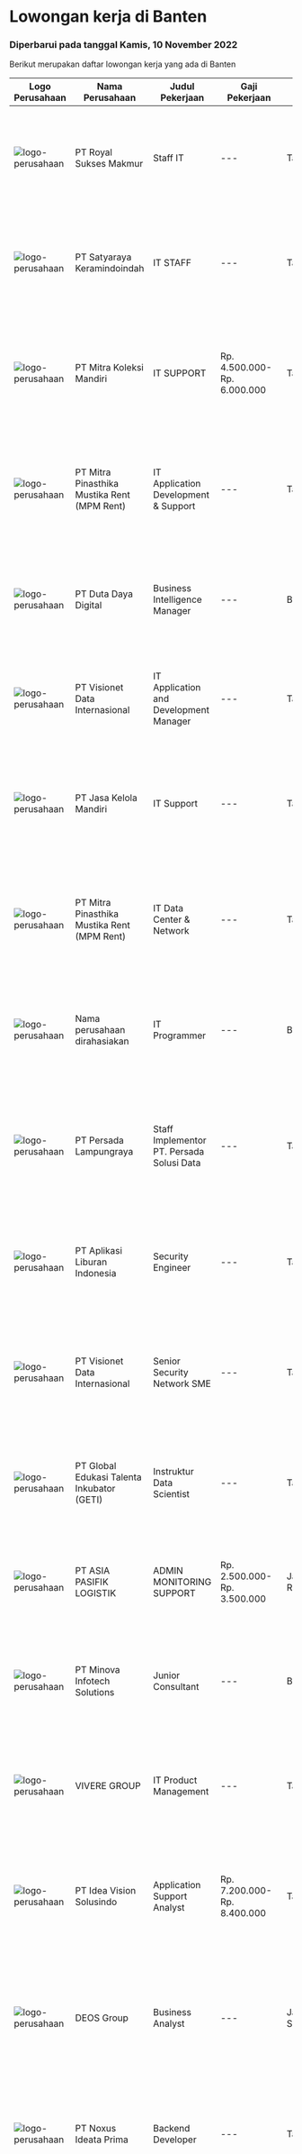 
  # Lowongan kerja di Banten

  ### Diperbarui pada tanggal Kamis, 10 November 2022

  Berikut merupakan daftar lowongan kerja yang ada di Banten

  |Logo Perusahaan | Nama Perusahaan | Judul Pekerjaan | Gaji Pekerjaan | Lokasi | Deskripsi | Tanggal diunggah | Pranala |
  | -------------- | --------------- | --------------- | --------- | --------- | -------------- | ------- | ----------- |
  |![logo-perusahaan](https://image-service-cdn.seek.com.au/f2f4c64e88818d413ef5a9774a2ceb3cb8f077c4/ee4dce1061f3f616224767ad58cb2fc751b8d2dc)|PT Royal Sukses Makmur|Staff IT|---|Tangerang|Kualifikasi : Usia 20 - 35 tahun Pendidikan minimal D3 : Teknik Komputer/Sistem Informatika Menguasai sistem operasi Menguasai sistem jaringan...|Rabu, 09 November 2022|https://www.jobstreet.co.id/id/job/staff-it-4099621?token=0~c557977b-73a2-4e35-9c72-4d1c5df07e44&sectionRank=1&jobId=jobstreet-id-job-4099621|
|![logo-perusahaan](https://image-service-cdn.seek.com.au/2ee6f342a1282e19eefc72612b9d5aaf48ccba5e/ee4dce1061f3f616224767ad58cb2fc751b8d2dc)|PT Satyaraya Keramindoindah|IT STAFF|---|Tangerang|Responsibilities: Menangani komplain terkait komputer dan software. Menguasai troubleshooting komputer (deskop/notebook). Memahami konsep dasar Local...|Selasa, 08 November 2022|https://www.jobstreet.co.id/id/job/it-staff-4098092?token=0~c557977b-73a2-4e35-9c72-4d1c5df07e44&sectionRank=2&jobId=jobstreet-id-job-4098092|
|![logo-perusahaan](https://image-service-cdn.seek.com.au/6165ac8065650f834f3919cfa188bfc127c31da8/ee4dce1061f3f616224767ad58cb2fc751b8d2dc)|PT Mitra Koleksi Mandiri|IT SUPPORT|Rp. 4.500.000-Rp. 6.000.000|Tangerang|JOBDESK IT SUPPORT Bertanggung jawab untuk instalasi, evaluasi, dan peningkatan terhadap komputer, software dan pengembangan sistem jaringan ...|Rabu, 09 November 2022|https://www.jobstreet.co.id/id/job/it-support-4098975?token=0~c557977b-73a2-4e35-9c72-4d1c5df07e44&sectionRank=3&jobId=jobstreet-id-job-4098975|
|![logo-perusahaan](https://image-service-cdn.seek.com.au/7e4f9597404d5a71dbde903a9380d6f52a00a84b/ee4dce1061f3f616224767ad58cb2fc751b8d2dc)|PT Mitra Pinasthika Mustika Rent (MPM Rent)|IT Application Development & Support|---|Tangerang|Melakukan Analisa terhadap change system yang masuk ke IT Business Application Melakukan mapping requirement terhadap solusi teknis Sistem Melakukan...|Senin, 07 November 2022|https://www.jobstreet.co.id/id/job/it-application-development-support-4095511?token=0~c557977b-73a2-4e35-9c72-4d1c5df07e44&sectionRank=4&jobId=jobstreet-id-job-4095511|
|![logo-perusahaan](https://image-service-cdn.seek.com.au/37f4b10d9e280f6584590c1587ef913ae87be15d/ee4dce1061f3f616224767ad58cb2fc751b8d2dc)|PT Duta Daya Digital|Business Intelligence Manager|---|Banten|Crewdible is an Indonesia-based Startup company, focusing on online fulfillment services. Since 2017, Crewdible has provided multi-channel fulfillment...|Rabu, 09 November 2022|https://www.jobstreet.co.id/id/job/business-intelligence-manager-4099953?token=0~c557977b-73a2-4e35-9c72-4d1c5df07e44&sectionRank=5&jobId=jobstreet-id-job-4099953|
|![logo-perusahaan](https://image-service-cdn.seek.com.au/84d23b3586ee4efd70ea62878095fcc6b1639e33/ee4dce1061f3f616224767ad58cb2fc751b8d2dc)|PT Visionet Data Internasional|IT Application and Development Manager|---|Tangerang|Tugas &amp; Tanggung Jawab: Membuat rencana kerja proyek dari sisi resources, timeline, arsitektur solusi dan budget berdasarkan ruang lingkup yang...|Rabu, 09 November 2022|https://www.jobstreet.co.id/id/job/it-application-and-development-manager-4086793?token=0~c557977b-73a2-4e35-9c72-4d1c5df07e44&sectionRank=6&jobId=jobstreet-id-job-4086793|
|![logo-perusahaan](https://image-service-cdn.seek.com.au/6584bbf1970f98f18593f00bd114bb2980a6529a/ee4dce1061f3f616224767ad58cb2fc751b8d2dc)|PT Jasa Kelola Mandiri|IT Support|---|Tangerang|Tugas Pekerjaan: Mengontrol seluruh server berjalan sesuai dengan standard dengan melakukan pengecekan unit secara berkala. Monitoring masalah pada...|Senin, 07 November 2022|https://www.jobstreet.co.id/id/job/it-support-4096318?token=0~c557977b-73a2-4e35-9c72-4d1c5df07e44&sectionRank=7&jobId=jobstreet-id-job-4096318|
|![logo-perusahaan](https://image-service-cdn.seek.com.au/7e4f9597404d5a71dbde903a9380d6f52a00a84b/ee4dce1061f3f616224767ad58cb2fc751b8d2dc)|PT Mitra Pinasthika Mustika Rent (MPM Rent)|IT Data Center & Network|---|Tangerang|Melakukan implementasi proyek server dan network Melakukan preventive &amp; corrective maintenance server dan network Mensupport user (2nd level)...|Selasa, 08 November 2022|https://www.jobstreet.co.id/id/job/it-data-center-network-4097345?token=0~c557977b-73a2-4e35-9c72-4d1c5df07e44&sectionRank=8&jobId=jobstreet-id-job-4097345|
|![logo-perusahaan](https://i.ibb.co/sqvTCh9/112815900-stock-vector-no-image-available-icon-flat-vector.webp)|Nama perusahaan dirahasiakan|IT Programmer|---|Banten|Deskripsi pekerjaan: Melakukan maintenance, troubleshooting dan development aplikasi Mengembangkan aplikasi termasuk fitur baru atau meningkatkan...|Rabu, 09 November 2022|https://www.jobstreet.co.id/id/job/it-programmer-4079625?token=0~c557977b-73a2-4e35-9c72-4d1c5df07e44&sectionRank=9&jobId=jobstreet-id-job-4079625|
|![logo-perusahaan](https://image-service-cdn.seek.com.au/a97c3e7068061bd5beea061e290d4cb999c97085/ee4dce1061f3f616224767ad58cb2fc751b8d2dc)|PT Persada Lampungraya|Staff Implementor PT. Persada Solusi Data|---|Tangerang|Kualifikasi : Pendidikan terakhir minimal S1 Akuntansi Pengalaman Kerja di bidang yang sama minimal 2 tahun Mampu bekerja dalam team Memahami business...|Rabu, 09 November 2022|https://www.jobstreet.co.id/id/job/staff-implementor-pt.-persada-solusi-data-4100177?token=0~c557977b-73a2-4e35-9c72-4d1c5df07e44&sectionRank=10&jobId=jobstreet-id-job-4100177|
|![logo-perusahaan](https://image-service-cdn.seek.com.au/2ba51dcc75a5487dfad86edaf704ca8d7d4cbe70/ee4dce1061f3f616224767ad58cb2fc751b8d2dc)|PT Aplikasi Liburan Indonesia|Security Engineer|---|Tangerang|Tugas Pekerjaan: Bertanggung jawab merancang dan menerapkan strategi terbaik untuk melindungi infrastruktur jaringan dari akses yang tidak diinginkan...|Rabu, 09 November 2022|https://www.jobstreet.co.id/id/job/security-engineer-4086998?token=0~c557977b-73a2-4e35-9c72-4d1c5df07e44&sectionRank=11&jobId=jobstreet-id-job-4086998|
|![logo-perusahaan](https://image-service-cdn.seek.com.au/84d23b3586ee4efd70ea62878095fcc6b1639e33/ee4dce1061f3f616224767ad58cb2fc751b8d2dc)|PT Visionet Data Internasional|Senior Security Network SME|---|Tangerang|Mengembangkan teknologi yang digunakan terkait dengan sistem yang digunakan untuk mendapatkan reliability sistem yang tinggi dan handal bekerja sama...|Rabu, 09 November 2022|https://www.jobstreet.co.id/id/job/senior-security-network-sme-4086796?token=0~c557977b-73a2-4e35-9c72-4d1c5df07e44&sectionRank=12&jobId=jobstreet-id-job-4086796|
|![logo-perusahaan](https://image-service-cdn.seek.com.au/6469ad34ae9aef5af96d22d52c66469c077146ce/ee4dce1061f3f616224767ad58cb2fc751b8d2dc)|PT Global Edukasi Talenta Inkubator (GETI)|Instruktur Data Scientist|---|Tangerang|Membuat kelas Data Scientist Mengajar di kelas Data Scientist Kualifikasi Mempunyai pengalaman di bidang Data Scientist selama 5 tahun Pernah...|Rabu, 09 November 2022|https://www.jobstreet.co.id/id/job/instruktur-data-scientist-4087988?token=0~c557977b-73a2-4e35-9c72-4d1c5df07e44&sectionRank=13&jobId=jobstreet-id-job-4087988|
|![logo-perusahaan](https://image-service-cdn.seek.com.au/b61da3d6002c98f34f5239d7815a6207164b0f51/ee4dce1061f3f616224767ad58cb2fc751b8d2dc)|PT ASIA PASIFIK LOGISTIK|ADMIN MONITORING SUPPORT|Rp. 2.500.000-Rp. 3.500.000|Jakarta Raya|We are looking for a highly capable ADMIN MONITORING SUPPORTspecialist to provide technical assistance to our staff. In this role, your duties will...|Senin, 07 November 2022|https://www.jobstreet.co.id/id/job/admin-monitoring-support-4096532?token=0~c557977b-73a2-4e35-9c72-4d1c5df07e44&sectionRank=14&jobId=jobstreet-id-job-4096532|
|![logo-perusahaan](https://image-service-cdn.seek.com.au/38481d6f0abbc276b58de129ccf48ae97516e538/ee4dce1061f3f616224767ad58cb2fc751b8d2dc)|PT Minova Infotech Solutions|Junior Consultant|---|Banten|Qualifications: Education: Bachelor from Technical or Management Faculty, preferable from Information Technology, System Information Management or...|Rabu, 09 November 2022|https://www.jobstreet.co.id/id/job/junior-consultant-4100346?token=0~c557977b-73a2-4e35-9c72-4d1c5df07e44&sectionRank=15&jobId=jobstreet-id-job-4100346|
|![logo-perusahaan](https://image-service-cdn.seek.com.au/4516df472223fe91ad241b20c023762f74562555/ee4dce1061f3f616224767ad58cb2fc751b8d2dc)|VIVERE GROUP|IT Product Management|---|Tangerang|Job Descriptions: Work closely to core management to gather feedback to get features ready for launch. Collaborates across teams and contribute...|Selasa, 08 November 2022|https://www.jobstreet.co.id/id/job/it-product-management-4097470?token=0~c557977b-73a2-4e35-9c72-4d1c5df07e44&sectionRank=16&jobId=jobstreet-id-job-4097470|
|![logo-perusahaan](https://image-service-cdn.seek.com.au/35ff42d92dde4d3c66201c0d9ca915633d8ded25/ee4dce1061f3f616224767ad58cb2fc751b8d2dc)|PT Idea Vision Solusindo|Application Support Analyst|Rp. 7.200.000-Rp. 8.400.000|Tangerang|Application Support     70% Provide 3rd line application support on complex internally and externally developed applications Administer and maintain...|Rabu, 09 November 2022|https://www.jobstreet.co.id/id/job/application-support-analyst-4099024?token=0~c557977b-73a2-4e35-9c72-4d1c5df07e44&sectionRank=17&jobId=jobstreet-id-job-4099024|
|![logo-perusahaan](https://image-service-cdn.seek.com.au/a2c374916d0000a5db27336ebff620c6e28bb920/ee4dce1061f3f616224767ad58cb2fc751b8d2dc)|DEOS Group|Business Analyst|---|Jakarta Selatan|Job Responsibilities Provides a bridge between IT department members and business department. Monitoring deliverables and ensuring timely completion...|Selasa, 08 November 2022|https://www.jobstreet.co.id/id/job/business-analyst-4097695?token=0~c557977b-73a2-4e35-9c72-4d1c5df07e44&sectionRank=18&jobId=jobstreet-id-job-4097695|
|![logo-perusahaan](https://image-service-cdn.seek.com.au/028bf81781a8f507eef047ebd0c977486e43c1c6/ee4dce1061f3f616224767ad58cb2fc751b8d2dc)|PT Noxus Ideata Prima|Backend Developer|---|Tangerang|Job Description: Web based information system development Perform detailed system analysis and design, requirement studies, database design, coding,...|Rabu, 09 November 2022|https://www.jobstreet.co.id/id/job/backend-developer-4087838?token=0~c557977b-73a2-4e35-9c72-4d1c5df07e44&sectionRank=19&jobId=jobstreet-id-job-4087838|
|![logo-perusahaan](https://image-service-cdn.seek.com.au/d33bd8dd71322db8ea58cab3a99c9a2f44aec216/ee4dce1061f3f616224767ad58cb2fc751b8d2dc)|PT Reeracoen Indonesia|IT Security|---|Tangerang|IT SECURITY ARCHITECT &amp; ADVISORY (BANKING) (TANGERANG) [51757]COMPANY CATEGORY: Financial Service (Banking) JOB SUMMARY: Conduct a design review...|Selasa, 08 November 2022|https://www.jobstreet.co.id/id/job/it-security-4078084?token=0~c557977b-73a2-4e35-9c72-4d1c5df07e44&sectionRank=20&jobId=jobstreet-id-job-4078084|
|![logo-perusahaan](https://image-service-cdn.seek.com.au/f074cabbaa6050e58e0b035af161ff14f87b92a6/ee4dce1061f3f616224767ad58cb2fc751b8d2dc)|PT Indodev Niaga Internet|Senior Database Administrator|Rp. 12.000.000-Rp. 20.000.000|Tangerang|QUALIFICATIONS: Candidate must possess at least Bachelor's Degree in Computer Science/Information Technology or equivalent. At least 3 Year(s) of...|Rabu, 09 November 2022|https://www.jobstreet.co.id/id/job/senior-database-administrator-4086732?token=0~c557977b-73a2-4e35-9c72-4d1c5df07e44&sectionRank=21&jobId=jobstreet-id-job-4086732|
|![logo-perusahaan](https://image-service-cdn.seek.com.au/6469ad34ae9aef5af96d22d52c66469c077146ce/ee4dce1061f3f616224767ad58cb2fc751b8d2dc)|PT Global Edukasi Talenta Inkubator (GETI)|Instruktur Front-end and Back-end Engineer|---|Tangerang|Membuat kelas  Front-end and Back-end Engineer Mengajar di kelas  Front-end and Back-end Engineer Kualifikasi: Mempunyai pengalaman di...|Rabu, 09 November 2022|https://www.jobstreet.co.id/id/job/instruktur-front-end-and-back-end-engineer-4088189?token=0~c557977b-73a2-4e35-9c72-4d1c5df07e44&sectionRank=22&jobId=jobstreet-id-job-4088189|
|![logo-perusahaan](https://image-service-cdn.seek.com.au/6469ad34ae9aef5af96d22d52c66469c077146ce/ee4dce1061f3f616224767ad58cb2fc751b8d2dc)|PT Global Edukasi Talenta Inkubator (GETI)|Instruktur Artificial Intelligence|---|Tangerang|Membuat kelas Artificial Intelligence Mengajar di kelas Artificial Intelligence Kualifikasi Mempunyai pengalaman di bidang Artificial Intelligence...|Rabu, 09 November 2022|https://www.jobstreet.co.id/id/job/instruktur-artificial-intelligence-4087875?token=0~c557977b-73a2-4e35-9c72-4d1c5df07e44&sectionRank=23&jobId=jobstreet-id-job-4087875|
|![logo-perusahaan](https://image-service-cdn.seek.com.au/6469ad34ae9aef5af96d22d52c66469c077146ce/ee4dce1061f3f616224767ad58cb2fc751b8d2dc)|PT Global Edukasi Talenta Inkubator (GETI)|Instruktur Big Data Analysis|---|Tangerang|Membuat kelas Big Data Analysis Mengajar di kelas Big data Analysis Kualifikasi Mempunyai pengalaman di bidang Big Data Analysis selama 5 tahun Pernah...|Rabu, 09 November 2022|https://www.jobstreet.co.id/id/job/instruktur-big-data-analysis-4087823?token=0~c557977b-73a2-4e35-9c72-4d1c5df07e44&sectionRank=24&jobId=jobstreet-id-job-4087823|
|![logo-perusahaan](https://image-service-cdn.seek.com.au/6c568ba36780642b30de509e2e495cad6ae4c026/ee4dce1061f3f616224767ad58cb2fc751b8d2dc)|Argon Group|IT Fullstack Developer|---|Banten|Job Description: Analyze, design, and develop new feature Provide internal test before release to QA Provide ongoing maintenance, support, and...|Selasa, 08 November 2022|https://www.jobstreet.co.id/id/job/it-fullstack-developer-4079146?token=0~c557977b-73a2-4e35-9c72-4d1c5df07e44&sectionRank=25&jobId=jobstreet-id-job-4079146|
|![logo-perusahaan](https://image-service-cdn.seek.com.au/6469ad34ae9aef5af96d22d52c66469c077146ce/ee4dce1061f3f616224767ad58cb2fc751b8d2dc)|PT Global Edukasi Talenta Inkubator (GETI)|Instruktur Cloud Computing and Engineering|---|Tangerang|Membuat kelas Cloud Computing and Engineering Mengajar di kelas Cloud Computing and Engineering Kualifikasi Mempunyai pengalaman di bidang Cloud...|Rabu, 09 November 2022|https://www.jobstreet.co.id/id/job/instruktur-cloud-computing-and-engineering-4088111?token=0~c557977b-73a2-4e35-9c72-4d1c5df07e44&sectionRank=26&jobId=jobstreet-id-job-4088111|
|![logo-perusahaan](https://image-service-cdn.seek.com.au/c92d0eceaabfe5b0c86a286a5124d6759ef3c099/ee4dce1061f3f616224767ad58cb2fc751b8d2dc)|CINEPOLIS INDONESIA|IT Application Specialist - Programmer|---|Banten|Responsible to manage and develop Website, Mobile apps, other customer facing applications, and third party integrations that related to...|Selasa, 08 November 2022|https://www.jobstreet.co.id/id/job/it-application-specialist-programmer-4078769?token=0~c557977b-73a2-4e35-9c72-4d1c5df07e44&sectionRank=27&jobId=jobstreet-id-job-4078769|
|![logo-perusahaan](https://image-service-cdn.seek.com.au/dd01b113ca748054355c294faf56945bb44dfa38/ee4dce1061f3f616224767ad58cb2fc751b8d2dc)|PT Berkah Tani Sejahtera|Software Engineer|---|Tangerang|Kualifikasi : Pendidikan Minimal S1 Komputer/ Teknik Informatika/ Sistem Informatika Usia maksimal 30 tahun Pengalaman di bidang yang sama Minimal 2...|Selasa, 08 November 2022|https://www.jobstreet.co.id/id/job/software-engineer-4079372?token=0~c557977b-73a2-4e35-9c72-4d1c5df07e44&sectionRank=28&jobId=jobstreet-id-job-4079372|
|![logo-perusahaan](https://image-service-cdn.seek.com.au/6469ad34ae9aef5af96d22d52c66469c077146ce/ee4dce1061f3f616224767ad58cb2fc751b8d2dc)|PT Global Edukasi Talenta Inkubator (GETI)|Instruktur Platform and Web Developer|---|Tangerang|Membuat kelas Platform and Web Developer Mengajar di kelas Platform and Web Developer Kualifikasi Mempunyai pengalaman di bidang Platform and Web...|Rabu, 09 November 2022|https://www.jobstreet.co.id/id/job/instruktur-platform-and-web-developer-4088205?token=0~c557977b-73a2-4e35-9c72-4d1c5df07e44&sectionRank=29&jobId=jobstreet-id-job-4088205|
|![logo-perusahaan](https://image-service-cdn.seek.com.au/a6cf0c9900691813db703a94c273f5c310cd3774/ee4dce1061f3f616224767ad58cb2fc751b8d2dc)|PT. BFI FINANCE INDONESIA, Tbk|Senior System Analyst|---|Tangerang|Develop system and database design Identify system requirements, analyze information needs and functional requirements Validate changes by testing...|Rabu, 09 November 2022|https://www.jobstreet.co.id/id/job/senior-system-analyst-4087920?token=0~c557977b-73a2-4e35-9c72-4d1c5df07e44&sectionRank=30&jobId=jobstreet-id-job-4087920|


  [Kembali ke daftar lowongan kerja 🔙](../README.md#daftar-lowongan-kerja)
  